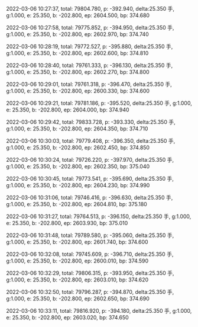 2022-03-06 10:27:37, total: 79804.780, p: -392.940, delta:25.350 手, g:1.000, e: 25.350, b: -202.800, ep: 2604.500, bp: 374.680

2022-03-06 10:27:58, total: 79775.852, p: -394.950, delta:25.350 手, g:1.000, e: 25.350, b: -202.800, ep: 2602.970, bp: 374.740

2022-03-06 10:28:19, total: 79772.527, p: -395.880, delta:25.350 手, g:1.000, e: 25.350, b: -202.800, ep: 2602.600, bp: 374.810

2022-03-06 10:28:40, total: 79761.333, p: -396.130, delta:25.350 手, g:1.000, e: 25.350, b: -202.800, ep: 2602.270, bp: 374.800

2022-03-06 10:29:01, total: 79761.318, p: -396.470, delta:25.350 手, g:1.000, e: 25.350, b: -202.800, ep: 2600.330, bp: 374.600

2022-03-06 10:29:21, total: 79781.186, p: -395.520, delta:25.350 手, g:1.000, e: 25.350, b: -202.800, ep: 2604.000, bp: 374.940

2022-03-06 10:29:42, total: 79833.728, p: -393.330, delta:25.350 手, g:1.000, e: 25.350, b: -202.800, ep: 2604.350, bp: 374.710

2022-03-06 10:30:03, total: 79779.408, p: -396.350, delta:25.350 手, g:1.000, e: 25.350, b: -202.800, ep: 2602.450, bp: 374.850

2022-03-06 10:30:24, total: 79726.220, p: -397.970, delta:25.350 手, g:1.000, e: 25.350, b: -202.800, ep: 2602.350, bp: 375.040

2022-03-06 10:30:45, total: 79773.541, p: -395.690, delta:25.350 手, g:1.000, e: 25.350, b: -202.800, ep: 2604.230, bp: 374.990

2022-03-06 10:31:06, total: 79746.416, p: -396.630, delta:25.350 手, g:1.000, e: 25.350, b: -202.800, ep: 2604.810, bp: 375.180

2022-03-06 10:31:27, total: 79764.513, p: -396.150, delta:25.350 手, g:1.000, e: 25.350, b: -202.800, ep: 2603.930, bp: 375.010

2022-03-06 10:31:48, total: 79789.580, p: -395.060, delta:25.350 手, g:1.000, e: 25.350, b: -202.800, ep: 2601.740, bp: 374.600

2022-03-06 10:32:08, total: 79745.609, p: -396.710, delta:25.350 手, g:1.000, e: 25.350, b: -202.800, ep: 2600.010, bp: 374.590

2022-03-06 10:32:29, total: 79806.315, p: -393.950, delta:25.350 手, g:1.000, e: 25.350, b: -202.800, ep: 2603.010, bp: 374.620

2022-03-06 10:32:50, total: 79796.287, p: -394.870, delta:25.350 手, g:1.000, e: 25.350, b: -202.800, ep: 2602.650, bp: 374.690

2022-03-06 10:33:11, total: 79816.920, p: -394.180, delta:25.350 手, g:1.000, e: 25.350, b: -202.800, ep: 2603.020, bp: 374.650